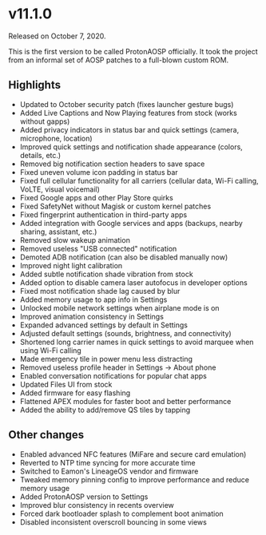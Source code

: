 # v11.1.0

Released on October 7, 2020.

This is the first version to be called ProtonAOSP officially. It took the project from an informal set of AOSP patches to a full-blown custom ROM.

## Highlights

- Updated to October security patch (fixes launcher gesture bugs)
- Added Live Captions and Now Playing features from stock (works without gapps)
- Added privacy indicators in status bar and quick settings (camera, microphone, location)
- Improved quick settings and notification shade appearance (colors, details, etc.)
- Removed big notification section headers to save space
- Fixed uneven volume icon padding in status bar
- Fixed full cellular functionality for all carriers (cellular data, Wi-Fi calling, VoLTE, visual voicemail)
- Fixed Google apps and other Play Store quirks
- Fixed SafetyNet without Magisk or custom kernel patches
- Fixed fingerprint authentication in third-party apps
- Added integration with Google services and apps (backups, nearby sharing, assistant, etc.)
- Removed slow wakeup animation
- Removed useless "USB connected" notification
- Demoted ADB notification (can also be disabled manually now)
- Improved night light calibration
- Added subtle notification shade vibration from stock
- Added option to disable camera laser autofocus in developer options
- Fixed most notification shade lag caused by blur
- Added memory usage to app info in Settings
- Unlocked mobile network settings when airplane mode is on
- Improved animation consistency in Settings
- Expanded advanced settings by default in Settings
- Adjusted default settings (sounds, brightness, and connectivity)
- Shortened long carrier names in quick settings to avoid marquee when using Wi-Fi calling
- Made emergency tile in power menu less distracting
- Removed useless profile header in Settings -> About phone
- Enabled conversation notifications for popular chat apps
- Updated Files UI from stock
- Added firmware for easy flashing
- Flattened APEX modules for faster boot and better performance
- Added the ability to add/remove QS tiles by tapping

## Other changes

- Enabled advanced NFC features (MiFare and secure card emulation)
- Reverted to NTP time syncing for more accurate time
- Switched to Eamon's LineageOS vendor and firmware
- Tweaked memory pinning config to improve performance and reduce memory usage
- Added ProtonAOSP version to Settings
- Improved blur consistency in recents overview
- Forced dark bootloader splash to complement boot animation
- Disabled inconsistent overscroll bouncing in some views

